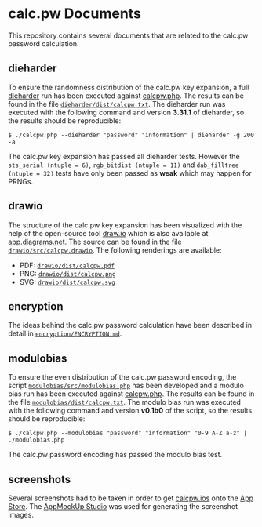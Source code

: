 # calc.pw Documents

This repository contains several documents that are related to the calc.pw password calculation.

## dieharder

To ensure the randomness distribution of the calc.pw key expansion, a full [dieharder](https://webhome.phy.duke.edu/~rgb/General/dieharder.php) run has been executed against [calcpw.php](https://github.com/yahesh/calcpw.php). The results can be found in the file [`dieharder/dist/calcpw.txt`](https://github.com/yahesh/calcpw.docs/blob/master/dieharder/dist/calcpw.txt). The dieharder run was executed with the following command and version **3.31.1** of dieharder, so the results should be reproducible:

```
$ ./calcpw.php --dieharder "password" "information" | dieharder -g 200 -a
```

The calc.pw key expansion has passed all dieharder tests. However the `sts_serial (ntuple = 6)`, `rgb_bitdist (ntuple = 11)` and `dab_filltree (ntuple = 32)` tests have only been passed as **weak** which may happen for PRNGs.

## drawio

The structure of the calc.pw key expansion has been visualized with the help of the open-source tool [draw.io](https://github.com/jgraph/drawio) which is also available at [app.diagrams.net](https://app.diagrams.net/). The source can be found in the file [`drawio/src/calcpw.drawio`](https://github.com/yahesh/calcpw.docs/blob/master/drawio/src/calcpw.drawio). The following renderings are available:

* PDF: [`drawio/dist/calcpw.pdf`](https://github.com/yahesh/calcpw.docs/blob/master/drawio/dist/calcpw.pdf)
* PNG: [`drawio/dist/calcpw.png`](https://github.com/yahesh/calcpw.docs/blob/master/drawio/dist/calcpw.png)
* SVG: [`drawio/dist/calcpw.svg`](https://github.com/yahesh/calcpw.docs/blob/master/drawio/dist/calcpw.svg)

## encryption

The ideas behind the calc.pw password calculation have been described in detail in [`encryption/ENCRYPTION.md`](https://github.com/yahesh/calcpw.docs/blob/master/encryption/ENCRYPTION.md).

## modulobias

To ensure the even distribution of the calc.pw password encoding, the script [`modulobias/src/modulobias.php`](https://github.com/yahesh/calcpw.docs/blob/master/modulobias/src/modulobias.php) has been developed and a modulo bias run has been executed against [calcpw.php](https://github.com/yahesh/calcpw.php). The results can be found in the file [`modulobias/dist/calcpw.txt`](https://github.com/yahesh/calcpw.docs/blob/master/modulobias/dist/calcpw.txt). The modulo bias run was executed with the following command and version **v0.1b0** of the script, so the results should be reproducible:

```
$ ./calcpw.php --modulobias "password" "information" "0-9 A-Z a-z" | ./modulobias.php
```

The calc.pw password encoding has passed the modulo bias test.

## screenshots

Several screenshots had to be taken in order to get [calcpw.ios](https://github.com/yahesh/calcpw.ios) onto the [App Store](https://apps.apple.com/de/app/calc-pw/id1618770594). The [AppMockUp Studio](https://studio.app-mockup.com) was used for generating the screenshot images.
